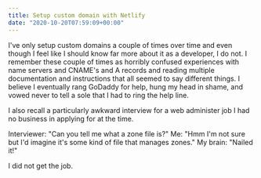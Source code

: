 ```yaml
---
title: Setup custom domain with Netlify
date: "2020-10-20T07:59:09+00:00"
---
```


I've only setup custom domains a couple of times over time and even though I feel like I should know far more about it as a developer, I do not. I remember these couple of times as horribly confused experiences with name servers and CNAME's and A records and reading multiple documentation and instructions that all seemed to say different things. I believe I eventually rang GoDaddy for help, hung my head in shame, and vowed never to tell a sole that I had to ring the help line.

I also recall a particularly awkward interview for a web administer job I had no business in applying for at the time.

Interviewer: "Can you tell me what a zone file is?"
Me: "Hmm I'm not sure but I'd imagine it's some kind of file that manages zones."
My brain: "Nailed it!"

I did not get the job.